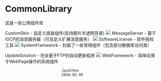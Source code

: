 # CommonLibrary
这是一些公用组件库

CustomSkin - 自定义皮肤组件(支持图片半透明背景)
![](https://github.com/chen365409389/CommonLibrary/blob/master/Img/CS.png)
MessageServer - 基于IOCP的消息服务器（可自定义扩展消息服务）
![](https://github.com/chen365409389/CommonLibrary/blob/master/Img/MS.png)
SoftwareLicense - 软件授权工具
![](https://github.com/chen365409389/CommonLibrary/blob/master/Img/REG.png)
SystemFramework - 封装了一些常用组件（包含部分数据库访问类）


UpdateSolution - 完全基于FTP的自动更新程序
![](https://github.com/chen365409389/CommonLibrary/blob/master/Img/AU.png)
WebFramework - 简单应用于WebPage操作的系统组件


                              JackChen
                              2018-02-05

